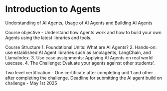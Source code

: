 # Introduction to Agents

Understanding of AI Agents, 
Usage of AI Agents and Building AI Agents

Course objective - Understand how Agents work and how to build your own Agents using the latest libraries and tools.

Course Structure
    1. Foundational Units: What are AI Agents?
    2. Hands-on: use established AI Agent libraries such as smolagents, LangChain, and LlamaIndex.
    3. Use case assignments: Applying AI Agents on real world usecase. 
    4. The Challenge: Evaluate your agents against other students’.

Two level certification - One certificate after completing unit 1 and other after completing the challenge.
Deadline for submitting the AI agent build on challenge - May 1st 2025

